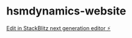 # hsmdynamics-website

[Edit in StackBlitz next generation editor ⚡️](https://stackblitz.com/~/github.com/ameenhassim23/hsmdynamics-website)